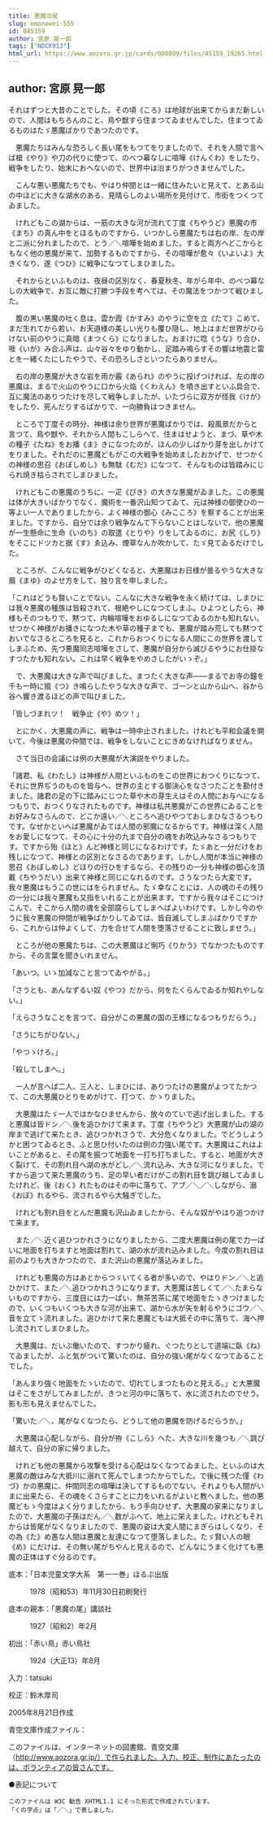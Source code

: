 ```yaml
---
title: 悪魔の尾
slug: emonowei-555
id: 045159
author: 宮原 晃一郎
tags: ["NDCK913"]
html_url: https://www.aozora.gr.jp/cards/000809/files/45159_19265.html
---
```


## author: 宮原 晃一郎

それはずつと大昔のことでした。その頃《ころ》は地球が出来てからまだ新しいので、人間はもちろんのこと、鳥や獣すら住まつてゐませんでした。住まつてゐるものはたゞ悪魔ばかりであつたのです。

　悪魔たちはみんな恐ろしく長い尾をもつてをりましたので、それを人間で言へば槍《やり》や刀の代りに使つて、のべつ幕なしに喧嘩《けんくわ》をしたり、戦争をしたり、始末におへないので、世界中は治まりがつきませんでした。

　こんな悪い悪魔たちでも、やはり仲間とは一緒に住みたいと見えて、とある山の中ほどに大きな湖水のある、見晴らしのよい場所を見付けて、市街をつくつてゐました。

　けれどもこの湖からは、一筋の大きな河が流れて丁度《ちやうど》悪魔の市《まち》の真ん中をとほるものですから、いつかしら悪魔たちは右の岸、左の岸と二派に分れましたので、とう／＼喧嘩を始めました。すると両方へどこからともなく他の悪魔が来て、加勢するものですから、その喧嘩が愈々《いよいよ》大きくなり、遂《つひ》に戦争になつてしまひました。

　それからといふものは、夜昼の区別なく、春夏秋冬、年がら年中、のべつ幕なしの大戦争で、お互に敵に打勝つ手段を考へては、その魔法をつかつて戦ひました。

　腹の黒い悪魔の吐く息は、雲か霞《かすみ》のやうに空を立《たて》こめて、まだ生れてから若い、お天道様の美しい光りも覆ひ隠し、地上はまだ世界がひらけない前のやうに真暗《まつくら》になりました。おまけに唸《うな》り合ひ、啀《いが》み合ふ声は、山々谷々をゆり動かし、足踏み鳴らすその響は地震と雷とを一緒くたにしたやうで、その恐ろしさといつたらありません。

　右の岸の悪魔が大きな岩を雨か霰《あられ》のやうに投げつければ、左の岸の悪魔は、まるで火山のやうに口から火焔《くわえん》を噴き出すといふ具合で、互に魔法のありつたけを尽して戦争しましたが、いたづらに双方が怪我《けが》をしたり、死んだりするばかりで、一向勝負はつきません。

　ところで丁度その時分、神様は余り世界が悪魔ばかりでは、殺風景だからと言つて、鳥や獣や、それから人間もこしらへて、住まはせようと、まづ、草や木の種子《たね》をお播《ま》きになつたのが、ほんの少しばかり芽を出しかけてをりました。それだのに悪魔どもがこの大戦争を始めましたおかげで、せつかくの神様の思召《おぼしめし》も無駄《むだ》になつて、そんなものは皆踏みにじられ焼き枯らされてしまひました。

　けれどもこの悪魔のうちに、一疋《ぴき》の大きな悪魔がゐました。この悪魔は体が大きいばかりでなく、魔術を一番沢山知つてゐて、元は神様の御使ひの一等よい一人でありましたから、よく神様の御心《みこころ》を察することが出来ました。ですから、自分では余り戦争なんて下らないことはしないで、他の悪魔が一生懸命に生命《いのち》の取遣《とりや》りをしてゐるのに、お尻《しり》をそこにドツカと据《す》ゑ込み、煙草なんか吹かして、たゞ見てゐるだけでした。

　ところが、こんなに戦争がひどくなると、大悪魔はお日様が曇るやうな大きな眉《まゆ》のよせ方をして、独り言を申しました。

「これはどうも賢いことでない。こんなに大きな戦争を永く続けては、しまひには我々悪魔の種族は皆殺されて、根絶やしになつてしまふ。ひよつとしたら、神様もそのつもりで、黙つて、内輪喧嘩をおゆるしになつてゐるのかも知れない。せつかく神様がお播きになつた木や草の種子までも、悪魔が踏み荒しても黙つておいでなさるところを見ると、これからおつくりになる人間にこの世界を渡してしまふため、先づ悪魔同志喧嘩をさして、悪魔が自分から滅びるやうにお仕掛なすつたかも知れない。これは早く戦争をやめさしたがいゝぞ。」

　で、大悪魔は大きな声で叫びました。まつたく大きな声――まるでお寺の鐘を千も一時に搗《つ》き鳴らしたやうな大きな声で、ゴーンと山から山へ、谷から谷へ響き渡るほどの声で叫びました。

「皆しづまれツ！　戦争止《や》めツ！」

　とにかく、大悪魔の声に、戦争は一時中止されました。けれども平和会議を開いて、今後は悪魔の仲間では、戦争をしないことにきめなければなりません。

　さて当日の会議には例の大悪魔が大演説をやりました。

「諸君、私《わたし》は神様が人間といふものをこの世界におつくりになつて、それに世界ぢうのものを皆与へ、世界の主とする御決心をなさつたことを勘付きました。諸君の足の下に踏みにじつた草や木の芽生えはその人間にお与へになるつもりで、おつくりなされたものです。神様は私共悪魔がこの世界にゐることをお好みなさらんので、どこか遠い／＼ところへ追ひやつておしまひなさるつもりです。なぜかといへば悪魔がゐては人間の邪魔になるからです。神様は深く人間をお愛しになつて、その心に十分の九まで自分の魂をお吹込みなさるつもりです。ですから殆《ほと》んど神様と同じになるわけです。たゞあと一分だけをお残しになつて、神様との区別となさるのであります。しかし人間が本当に神様の思召《おぼしめし》どほりの行ひをするなら、その残りの一分も神様の御心を頂戴《ちやうだい》出来て神様と同じになれるのです。さうなつたら大変です。我々悪魔はもうこの世にはをられません。たゞ幸なことには、人の魂のその残りの一分には我々悪魔も又指をいれることが出来ます。ですから我々はそこにつけこんで、そこから人間の魂を全部腐らしてしまへばよいわけです。しかし今のやうに我々悪魔の仲間が戦争ばかりしてゐては、皆自滅してしまふばかりですから、これからは仲よくして、力を合せて人間を堕落させることに致しませう。」

　ところが他の悪魔たちは、この大悪魔ほど悧巧《りかう》でなかつたものですから、その言葉を聞きいれません。

「あいつ。いゝ加減なこと言つてゐやがる。」

「さうとも、あんなずるい奴《やつ》だから、何をたくらんでゐるか知れやしない。」

「えらさうなことを言つて、自分がこの悪魔の国の王様になるつもりだらう。」

「さうにちがひない。」

「やつゝけろ。」

「殺してしまへ。」

　一人が言へば二人、三人と、しまひには、ありつたけの悪魔がよつてたかつて、この大悪魔ひとりをめがけて、打つて、かゝりました。

　大悪魔はたゞ一人ではかなひませんから、放々のていで逃げ出しました。すると悪魔は皆ドン／＼後を追ひかけて来ます。丁度《ちやうど》大悪魔が山の湖の岸まで逃げて来たとき、追ひつかれさうで、大分危くなりました。でどうしようかと困つてゐるとき、ふと思ひ付いたのは例の力強い尾です。大悪魔はこれはよいことがあると、その尾を振つて地面を一打ち打ちました。すると、地面が大きく裂けて、その割れ目へ湖の水がどし／＼流れ込み、大きな河になりました。ですから追つて来た悪魔のうち、足の早い者だけがこの割れ目を跳び越してゐましたけれど、後《おく》れたものはその中に落ちて、アブ／＼／＼しながら、溺《おぼ》れるやら、流されるやら大騒ぎでした。

　けれども割れ目をとんだ悪魔も沢山ゐましたから、そんな奴がやはり追つかけて来ます。

　また／＼近く追ひつかれさうになりましたから、二度大悪魔は例の尾で力一ぱいに地面を打ちますと地面は割れて、湖の水が流れ込みました。今度の割れ目は前のよりも大きかつたので、また沢山の悪魔が落込みました。

　けれども悪魔の方はあとからつゞいてくる者が多いので、やはりドン／＼と追ひかけて、また／＼追ひつかれさうになります。大悪魔は苦しくて／＼たまらないものですから、三度目には力一ぱい、無茶苦茶に尾で地面をたゝきつけましたので、いくつもいくつも大きな河が出来て、湖から水が矢を射るやうにゴウ／＼音を立てゝ流れました。追ひかけて来た悪魔どもは大抵その中に落ちて、海へ押し流されてしまひました。

　大悪魔は、だいぶ働いたので、すつかり疲れ、ぐつたりとして道端に臥《ね》てゐましたが、ふと気がついて驚いたのは、自分の強い尾がなくなつてゐることでした。

「あんまり強く地面をたゝいたので、切れてしまつたものと見える。」と大悪魔はそこをさがしてみましたが、きつと河の中に落ちて、水に流されたのでせう。影も形も見えませんでした。

「驚いた／＼、尾がなくなつたら、どうして他の悪魔を防げるだらうか。」

　大悪魔は心配しながら、自分が拵《こしら》へた、大きな川を幾つも／＼跳び越えて、自分の家に帰りました。

　けれども他の悪魔から攻撃を受ける心配はなくなつてゐました。といふのは大悪魔の敵はみな大抵川に溺れて死んでしまつたからでした。で後に残つた僅《わづ》かの悪魔に、仲間同志の喧嘩は決してするものでない。それよりも人間がいまに出来たら、その魂をくさらすことに力をいれるがよいと教へました。他の悪魔どもゝ今度はよく分りましたから、もう手向ひせず、大悪魔の家来になりましたので、大悪魔の子孫はだん／＼数がふへて、地上に栄えました。けれどもそれからは皆尾がなくなりましたので、悪魔の姿は大変人間にまぎらはしくなり、その為《た》め愚な人間は悪魔と友達になつて堕落しました。たゞ賢い人の眼《め》にだけは、その無い尾がちやんと見えるので、どんなにうまく化けても悪魔の正体はすぐ分るのです。













底本：「日本児童文学大系　第一一巻」ほるぷ出版


　　　1978（昭和53）年11月30日初刷発行

底本の親本：「悪魔の尾」講談社

　　　1927（昭和2）年2月

初出：「赤い鳥」赤い鳥社

　　　1924（大正13）年8月

入力：tatsuki

校正：鈴木厚司

2005年8月21日作成

青空文庫作成ファイル：

このファイルは、インターネットの図書館、青空文庫（http://www.aozora.gr.jp/）で作られました。入力、校正、制作にあたったのは、ボランティアの皆さんです。











●表記について


	このファイルは W3C 勧告 XHTML1.1 にそった形式で作成されています。
	「くの字点」は「／＼」で表しました。